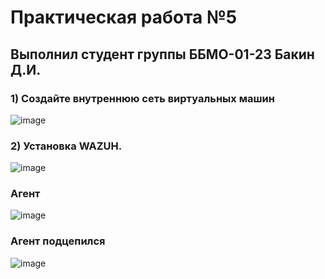 # Практическая работа №5 
## Выполнил студент группы ББМО-01-23 Бакин Д.И.

### 1) Создайте внутреннюю сеть виртуальных машин
![image](https://github.com/user-attachments/assets/f71f8a00-ab91-4c3c-afa5-bad3e2dabd0d)

### 2) Установка WAZUH.
![image](https://github.com/user-attachments/assets/c6c821c6-e34a-4add-99ab-431b918ef47b)

### Агент
![image](https://github.com/user-attachments/assets/8f431b90-6421-42ee-9d25-b1c7c47bc23a)

### Агент подцепился
![image](https://github.com/user-attachments/assets/292d8808-ca30-4c8d-a67e-1d8afd81062f)




















